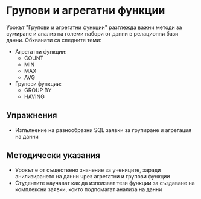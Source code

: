 # Групови и агрегатни функции

Урокът "Групови и агрегатни функции" разглежда важни методи за сумиране и анализ на големи набори от данни в релационни бази данни. Обхванати са следните теми:
  - Агрегатни функции:
    - COUNT
    - MIN
    - MAX
    - AVG
  - Групови функции:
    - GROUP BY
    - HAVING

## Упражнения
  - Изпълнение на разнообразни SQL заявки за групиране и агрегация на данни

## Методически указания
  - Урокът е от съществено значение за учениците, заради анилизирането на данни чрез агрегатни и групови функции
  - Студентите научават как да използват тези функции за създаване на комплексни заявки, които подпомагат анализа на данни

